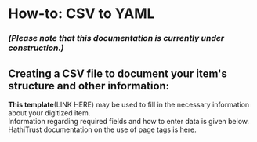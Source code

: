 # How-to: CSV to YAML  
### *(Please note that this documentation is currently under construction.)*  
## Creating a CSV file to document your item's structure and other information:  
**This template**(LINK HERE) may be used to fill in the necessary information about your digitized item.  
Information regarding required fields and how to enter data is given below.  
HathiTrust documentation on the use of page tags is [here](https://drive.google.com/file/d/0B0EHs5JWGUMLWjU2OHVhQzN5WEk/view).  
